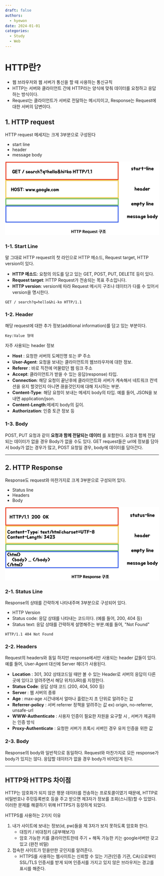 ```yaml
---
draft: false
authors:
  - hyewon
date: 2024-01-01
categories:
  - Study
  - Web
---
```

# HTTP란?
<!-- more -->
- 웹 브라우저와 웹 서버가 통신을 할 때 사용하는 통신규칙  
- HTTP는 서버와 클라이언트 간에 HTTP라는 양식에 맞춰 데이터를 요청하고 응답하는 방식이다. 
- Request는 클라이언트가 서버로 전달하는 메시지이고, Response는 Request에 대한 서버의 답변이다.

## 1. HTTP request
HTTP request 메세지는 크게 3부분으로 구성된다

- start line
- header
- message body

![request](./woong1/request.png)  
### 1-1. Start Line

말 그대로 HTTP request의 첫 라인으로 HTTP 메소드, Request target, HTTP version이 있다.

- **HTTP 메소드**: 요청의 의도를 담고 있는 GET, POST, PUT, DELETE 등이 있다.
- **Request target**: HTTP Request가 전송되는 목표 주소입니다.
- **HTTP version**: version에 따라 Request 메시지 구조나 데이터가 다를 수 있어서 version을 명시한다.
```
GET / search?q=hello&hi-ko HTTP/1.1
``` 

### 1-2. Header

해당 request에 대한 추가 정보(addtional information)를 담고 있는 부분이다.
```
Key:Value 형태
```

자주 사용되는 header 정보

- **Host** : 요청한 서버의 도메인명 또는 IP 주소
- **User-Agent**: 요청을 보내는 클라이언트의 웹브라우저에 대한 정보.
- **Referer** : 바로 직전에 머물렀던 웹 링크 주소
- **Accept**: 클라이언트가 받을 수 있는 응답(response) 타입.
- **Connection**: 해당 요청이 끝난후에 클라이언트와 서버가 계속해서 네트워크 컨넥션을 유지 할것인지 아니면 끊을것인지에 대해 지시하는 부분.
- **Content-Type**: 해당 요청이 보내는 메세지 body의 타입. 예를 들어, JSON을 보내면 application/json.
- **Content-Length**:메세지 body의 길이.
- **Authorization**: 인증 토큰 정보 등

### 1-3. Body

POST, PUT 요청과 같이 **요청과 함께 전달되는 데이터** 를 포함한다. 요청과 함께 전달되는 데이터가 없을 경우 Body가 없을 수도 있다. GET request들은 url에 정보를 담아서 body가 없는 경우가 많고, POST 요청일 경우, body에 데이터를 담아간다.

---

## 2. HTTP Response
Response도 request와 마찬가지로 크게 3부분으로 구성되어 있다.  

- Status line  
- Headers  
- Body      

![response](./woong1/response.png)  

### 2-1. Status Line

Response의 상태를 간략하게 나타내주며 3부분으로 구성되어 있다.

- HTTP Version
- Status code: 응답 상태를 나타내는 코드이다. (예를 들어, 200, 404 등)
- Status text: 응답 상태를 간략하게 설명해주는 부분.예를 들어, "Not Found"
```
HTTP/1.1 404 Not Found
``` 
    

### 2-2. Headers

Request의 headers와 동일 하지만 response에서만 사용되는 header 값들이 있다. 예를 들어, User-Agent 대신에 Server 헤더가 사용된다.  

- **Location** : 301, 302 상태코드일 때만 볼 수 있는 Header로 서버의 응답이 다른 곳에 있다고 알려주면서 해당 위치(URI)를 지정한다.
- **Status Code**: 응답 상태 코드 (200, 404, 500 등)  
- **Server** : 웹 서버의 종류    
- **Age** : max-age 시간내에서 얼마나 흘렀는지 초 단위로 알려주는 값     
- **Referrer-policy** : 서버 referrer 정책을 알려주는 값 ex) origin, no-referrer, unsafe-url  
- **WWW-Authenticate** : 사용자 인증이 필요한 자원을 요구할 시 , 서버가 제공하는 인증 방식  
- **Proxy-Authenticate** : 요청한 서버가 프록시 서버인 경우 유저 인증을 위한 값  
    

### 2-3. Body
Response의 body와 일반적으로 동일하다. Request와 마찬가지로 모든 response가 body가 있지는 않다. 응답할 데이터가 없을 경우 body가 비어있게 된다.


---
## HTTP와 HTTPS 차이점
HTTP는 암호화가 되지 않은 평문 데이터를 전송하는 프로토콜이였기 때문에, HTTP로 비밀번호나 주민등록번호 등을 주고 받으면 제3자가 정보를 조회(스니핑)할 수 있었다. 이러한 문제를 해결하기 위해 HTTPS가 등장하게 되었다.  

HTTPS를 사용하는 2가지 이유  

1. 내가 사이트에 보내는 정보(id, pw)들을 제 3자가 보지 못하도록 암호화 한다.
    - 대칭키 / 비대칭키 (공부해보기)
    - 암호 가능한 키를 클라이언트한테 주기 + 해독 가능한 키는 google서버만 갖고 있고 (완전 비밀)
2. 접속한 사이트가 믿을만한 곳인지를 알려준다.
    - HTTPS를 사용하는 웹사이트는 신뢰할 수 있는 기관(인증 기관, CA)으로부터 SSL/TLS 인증서를 받게 되며 인증서를 가지고 있지 않은 브라우저는 경고를 표시를 해준다.  


<br>
<br>
<br>
<br>
<br>
<br>
<br>